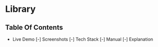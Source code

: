 # Library
## Table Of Contents
 - Live Demo
[-] Screenshots
[-] Tech Stack
[-] Manual
[-] Explanation